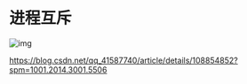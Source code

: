 # 进程互斥

![img](https://img-blog.csdnimg.cn/20200928185001321.png?x-oss-process=image/watermark,type_ZmFuZ3poZW5naGVpdGk,shadow_10,text_aHR0cHM6Ly9ibG9nLmNzZG4ubmV0L3FxXzQxNTg3NzQw,size_16,color_FFFFFF,t_70#pic_center)

https://blog.csdn.net/qq_41587740/article/details/108854852?spm=1001.2014.3001.5506

